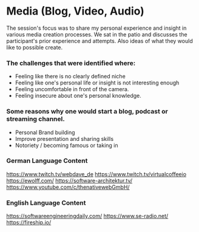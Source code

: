 # Media (Blog, Video, Audio)

The session's focus was to share my personal experience and insight in various media creation processes. We sat in the patio and discusses the participant's prior experience and attempts. Also ideas of what they would like to possible create.

### The challenges that were identified where:

- Feeling like there is no clearly defined niche
- Feeling like one's personal life or insight is not interesting enough
- Feeling uncomfortable in front of the camera.
- Feeling insecure about one's personal knowledge.

### Some reasons why one would start a blog, podcast or streaming channel.

- Personal Brand building
- Improve presentation and sharing skills
- Notoriety / becoming famous or taking in

### German Language Content

https://www.twitch.tv/webdave_de
https://www.twitch.tv/virtualcoffeeio
https://ewolff.com/
https://software-architektur.tv/
https://www.youtube.com/c/thenativewebGmbH/

### English Language Content

https://softwareengineeringdaily.com/
https://www.se-radio.net/
https://fireship.io/
